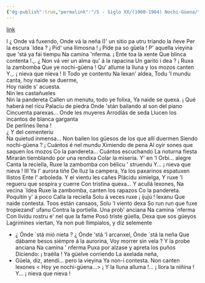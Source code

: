 ```yaml
---
{"dg-publish":true,"permalink":"/5 - Siglo XX/(1900-1904) Nochi-Güena/","tags":["#Siglo_20","central","Rufino_Martínez_Vázquez","escrito","Langreo","poema"]}
---
```


[link](https://asturies.com/cavedaynava/nochig.txt)

I
¿ Onde vá fuxendo,
Onde vá la neña
I)' un sitio pa utru tríando la ñeve
Per la escura ´Idea ?
¡ Pid' una llimosna !
¡ Pide pa so güela !
P' aquella vieyina que 'stá ya fai tiempu
Na camína 'nferma.
¡ Ente toa la xente
Que blinca contenta !.,.
¿ Non vá ver un alma qu' á la rapacina
Un garito i dea ?
¡ Ruxa la zambomba
Que ye nochi-güena !
Qu' allume la lluna y los mozos canten 
Y.,. ¡ nieva que nieva !
II
Todo ye contentu 
Na lexan' aldea,
Todu 'l mundu canta, hoy naide se duerme,  
Hoy naide s' acuesta.  
Nin les castañueles  
Nin la pandereta
Callen un menutu, todo ye folixa, 
Ya naide se quexa.
¡ Qué haberá nel ricu 
Palaciu de piedra
Onde 'stán bailando al son del piano 
Cincuenta parexas... 
Onde les muyeres 
Arrodiás de seda
Llucen los incantos de blanca garganta  
De perlines llena !  
¿ Y del cementeriu  
Na quietud inmensa...
Non bailen los güesos de los que allí duermen 
Siendo nochi-güena ?
¡ Cuántos é nel mundu 
Ximiendo de pena
Al oyir sones que saquen los mozos 
Co la pandereta... 
Cuántos escuchando 
La noturna fiesta
Mirarán tiemblando por una rendixa 
Colar la miseria. 
Y' en 'l Orbi... alegre 
Canta la reciella,
Ruxe la zambomba con bélicu ' struendu 
Y... ¡ nieva que nieva !
III
Ya l' aurora tiñe 
De lluz la campera,
Ya los paxarinos espatuxen llistos 
Ente l' arboleda. 
Y el vientu les cañes 
Plácidu ximielga,
Y ruxe 'l regueru que sospira y cuerre 
Con tristina quexa...
Y acullá lexones,
Na vecina ´Idea
Ruxe la zambomba, canten los rapazos 
Co la pandereta.
Poquitín y' á poco
Calla la reciella
Solu á veces ruxe ¡ ijujú ! lexanu 
Que naide contesta. 
Toos están cansaos, 
Solu 'l viento dexa
So run run que fuxe tropiezand' ufanu
Contra la portiella.
Una prob' anciana 
Na camina ´nferma
Con Iívidu rostru e' nel que la fame
 Posó triste güella,
 Dexa que sos güeyos 
 Lagrimines viertan,
 Ya non pué llimpialos, y diz selemente
 - ¿ Ónde ´stá mió nieta ?
 ¿ Ónde 'stá 'l arcanxel,
 Ónde ´stá la neña
 Que dábame besos siémpre á la aurorina,
 Voy morrer sin vela ?
 Y la probe anciana
 Na camina ' nferma
 Puxa por alzase y apreta los puños
 Diciendo: ¡ traéila !
 Ya güelve corriendo
 La axelada neña,
- Güela, diz, atendí... pero la vieyina 
Ya non-i contesta.
Non canten lexones 
< Hoy ye nochi-güena...>
¡ Y la lluna alluma !... ¡ llora la niñina !
Y... ¡ nieva que nieva !